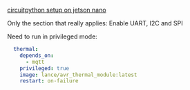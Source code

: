[circuitpython setup on jetson nano](https://learn.adafruit.com/circuitpython-libraries-on-linux-and-the-nvidia-jetson-nano/initial-setup)

Only the section that really applies: Enable UART, I2C and SPI

Need to run in privileged mode:
```yaml
  thermal:
    depends_on:
      - mqtt
    privileged: true
    image: lance/avr_thermal_module:latest
    restart: on-failure
```